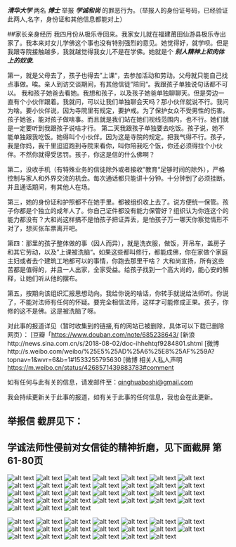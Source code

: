 ***清华大学***
两名
***博士***
举报
***学诚和尚***
的罪恶行为。（举报人的身份证号码，已经验证此两人,名字，身份证和其他信息都能对上）

##家长亲身经历
我四月份从极乐寺回来。我家女儿就在福建莆田仙游县极乐寺出家了。我本来对女儿学佛这个事也没有特别强烈的意见。她觉得好，就学呗。但是我跟寺院接触越多，我就越觉得我女儿不是在学佛。她就是个
***别人精神上和肉体上的奴隶.***

第一，就是父母去了，孩子也得去”上课“，去参加活动和劳动。父母就只能自己找点事做。唉。亲人到访交谈期间，有其他信徒”陪同“。我跟孩子单独说句话都不可以。
我和孩子她爸去看她。我想和孩子，以及孩子她爸单独聊聊天。但是旁边一直有个小伙伴跟着。我就问，可以让我们单独聊会天吗？那小伙伴就说不行。我问为啥。要小伙伴说，因为寺院里有规定，要护戒。为了保护女众不受男性的伤害。孩子她爸，能对孩子做啥事。而且就是我们站在她们视线范围内，也不行。她们就是一定要听到我跟孩子说啥才行。
    第二天我跟孩子单独要去吃饭。孩子说，她不能单独跟我吃饭。她得叫个小伙伴。因为这是寺院的规定。把我气得不行。孩子，我是你妈，我千里迢迢跑到寺院来看你，叫你陪我吃个饭，你还必须得拉个小伙伴。不然你就得受惩罚。孩子，你这是信的什么佛啊？

第二，没收手机（有特殊业务的信徒除外或者接收”教育“足够时间的除外），严格控制与家人和外界交流的机会。每次通话都只能讲十分钟。十分钟到了必须挂断。并且通话期间，有其他人在场。

第三，她的身份证和护照都不在她手里。都被组织收上去了。说方便统一保管。孩子你都是个独立的成年人了。你自己证件都没有能力保管好？组织认为你连这个的能力都没有？大和尚这样搞不是怕孩子把证弄丢，是怕孩子万一哪天你察觉情形不对了，想买张车票离开吧。

第四：那里的孩子整体做的事（因人而异），就是洗衣服，做饭，开吊车，盖房子和其它劳动，以及”上课被洗脑“。如果这些都叫修行，都能成佛，你在家做个家庭主妇或者去个建筑工地都可以的事情，你跑去那里干啥？ 大和尚宣扬，所有这些苦都是值得的，并且一人出家，全家受益。给孩子找到一个高大尚的，能心安的解释，让她们听从他的摆布。

第五，按期向该组织汇报思想动向。我给你说的啥话，你转手就说给法师听。你说了，不能对法师有任何的怀疑。要完全相信法师，这样才可能修成正果。孩子，你修的这不是佛。这是被洗脑了呀。 

对此事的报道详见（暂时收集到的链接,有的网站已被删除，具体可以下载已删除网页）：
[豆瓣「https://www.douban.com/note/685238643/
[新浪http://news.sina.com.cn/s/2018-08-02/doc-ihhehtqf9284801.shtml
[微博http://s.weibo.com/weibo/%25E5%25AD%25A6%25E8%25AF%259A?topnav=1&wvr=6&b=1#1533255795630
[微博 相关人私人声明 https://m.weibo.cn/status/4268571439883783#comment

如有任何与此有关的信息，请发邮件至：qinghuaboshi@gmail.com

我会持续更新关于此事的报道，如有关于此事的任何信息，我也会在此更新。


## 举报信 截屏见下：
## 学诚法师性侵前对女信徒的精神折磨，见下面截屏 第61-80页


![alt text](https://github.com/QinghuaBoshi/JuBao-Heshang/blob/master/images/1.png)
![alt text](https://github.com/QinghuaBoshi/JuBao-Heshang/blob/master/images/2.png)
![alt text](https://github.com/QinghuaBoshi/JuBao-Heshang/blob/master/images/3.png)
![alt text](https://github.com/QinghuaBoshi/JuBao-Heshang/blob/master/images/4.png)
![alt text](https://github.com/QinghuaBoshi/JuBao-Heshang/blob/master/images/5.png)
![alt text](https://github.com/QinghuaBoshi/JuBao-Heshang/blob/master/images/6.png)
![alt text](https://github.com/QinghuaBoshi/JuBao-Heshang/blob/master/images/7.png)
![alt text](https://github.com/QinghuaBoshi/JuBao-Heshang/blob/master/images/8.png)
![alt text](https://github.com/QinghuaBoshi/JuBao-Heshang/blob/master/images/9.png)
![alt text](https://github.com/QinghuaBoshi/JuBao-Heshang/blob/master/images/10.png)
![alt text](https://github.com/QinghuaBoshi/JuBao-Heshang/blob/master/images/11.png)
![alt text](https://github.com/QinghuaBoshi/JuBao-Heshang/blob/master/images/12.png)
![alt text](https://github.com/QinghuaBoshi/JuBao-Heshang/blob/master/images/13.png)
![alt text](https://github.com/QinghuaBoshi/JuBao-Heshang/blob/master/images/14.png)
![alt text](https://github.com/QinghuaBoshi/JuBao-Heshang/blob/master/images/15.png)
![alt text](https://github.com/QinghuaBoshi/JuBao-Heshang/blob/master/images/16.png)
![alt text](https://github.com/QinghuaBoshi/JuBao-Heshang/blob/master/images/17.png)
![alt text](https://github.com/QinghuaBoshi/JuBao-Heshang/blob/master/images/18.png)
![alt text](https://github.com/QinghuaBoshi/JuBao-Heshang/blob/master/images/19.png)
![alt text](https://github.com/QinghuaBoshi/JuBao-Heshang/blob/master/images/20.png)
![alt text](https://github.com/QinghuaBoshi/JuBao-Heshang/blob/master/images/21.png)
![alt text](https://github.com/QinghuaBoshi/JuBao-Heshang/blob/master/images/22.png)
![alt text](https://github.com/QinghuaBoshi/JuBao-Heshang/blob/master/images/23.png)
![alt text](https://github.com/QinghuaBoshi/JuBao-Heshang/blob/master/images/24.png)
![alt text](https://github.com/QinghuaBoshi/JuBao-Heshang/blob/master/images/25.png)
![alt text](https://github.com/QinghuaBoshi/JuBao-Heshang/blob/master/images/26.png)
![alt text](https://github.com/QinghuaBoshi/JuBao-Heshang/blob/master/images/27.png)
![alt text](https://github.com/QinghuaBoshi/JuBao-Heshang/blob/master/images/28.png)
![alt text](https://github.com/QinghuaBoshi/JuBao-Heshang/blob/master/images/29.png)
![alt text](https://github.com/QinghuaBoshi/JuBao-Heshang/blob/master/images/30.png)
![alt text](https://github.com/QinghuaBoshi/JuBao-Heshang/blob/master/images/31.png)



![alt text](https://github.com/QinghuaBoshi/JuBao-Heshang/blob/master/images/61.png)
![alt text](https://github.com/QinghuaBoshi/JuBao-Heshang/blob/master/images/62.png)
![alt text](https://github.com/QinghuaBoshi/JuBao-Heshang/blob/master/images/63.png)
![alt text](https://github.com/QinghuaBoshi/JuBao-Heshang/blob/master/images/64.png)
![alt text](https://github.com/QinghuaBoshi/JuBao-Heshang/blob/master/images/65.png)
![alt text](https://github.com/QinghuaBoshi/JuBao-Heshang/blob/master/images/66.png)
![alt text](https://github.com/QinghuaBoshi/JuBao-Heshang/blob/master/images/67.png)
![alt text](https://github.com/QinghuaBoshi/JuBao-Heshang/blob/master/images/68.png)
![alt text](https://github.com/QinghuaBoshi/JuBao-Heshang/blob/master/images/69.png)
![alt text](https://github.com/QinghuaBoshi/JuBao-Heshang/blob/master/images/70.png)
![alt text](https://github.com/QinghuaBoshi/JuBao-Heshang/blob/master/images/71.png)
![alt text](https://github.com/QinghuaBoshi/JuBao-Heshang/blob/master/images/72.png)
![alt text](https://github.com/QinghuaBoshi/JuBao-Heshang/blob/master/images/73.png)
![alt text](https://github.com/QinghuaBoshi/JuBao-Heshang/blob/master/images/74.png)
![alt text](https://github.com/QinghuaBoshi/JuBao-Heshang/blob/master/images/75.png)
![alt text](https://github.com/QinghuaBoshi/JuBao-Heshang/blob/master/images/76.png)
![alt text](https://github.com/QinghuaBoshi/JuBao-Heshang/blob/master/images/77.png)
![alt text](https://github.com/QinghuaBoshi/JuBao-Heshang/blob/master/images/78.png)
![alt text](https://github.com/QinghuaBoshi/JuBao-Heshang/blob/master/images/79.png)
![alt text](https://github.com/QinghuaBoshi/JuBao-Heshang/blob/master/images/80.png)

